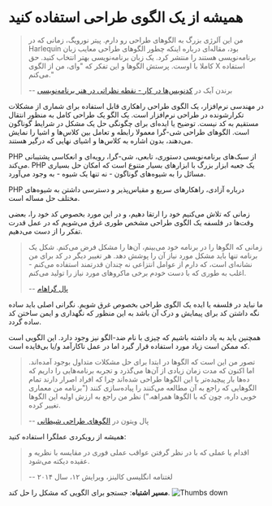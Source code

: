 # همیشه از یک الگوی طراحی استفاده کنید #

> من این آلرژی بزرگ به الگوهای طراحی رو دارم. پیتر نورویگ، زمانی که در Harlequin بود، مقاله‌ای درباره اینکه چطور الگوهای طراحی معایب زبان برنامه‌نویسی هستند را منتشر کرد. یک زبان برنامه‌نویسی بهتر انتخاب کنید. حق کاملا با اوست. پرستش الگوها و این تفکر که "وای، من از الگوی X استفاده می‌کنم."
>
> -- برندن آیک در [کدنویس‌ها در کار - نقطه نظراتی در هنر برنامه‌نویسی](http://codersatwork.com/)

در مهندسی نرم‌افزار، یک الگوی طراحی راهکاری قابل استفاده برای شماری از مشکلات تکرارشونده در طراحی نرم‌افزار است. یک الگو یک طراحی کامل به منظور انتقال مستقیم به کد نیست. توضیح یا ایده‌ای برای چگونگی حل یک مشکل در شرایط گوناگون است. الگوهای طراحی شی-گرا معمولا رابطه و تعامل بین کلاس‌ها و اشیا را نمایش می‌دهند، بدون اشاره به کلاس‌ها و اشیای نهایی که درگیر هستند.

PHP از سبک‌های برنامه‌نویسی دستوری، تابعی، شی-گرا، رویه‌ای و انعکاسی پشتیبانی می‌کند. PHP یک جعبه ابزار بزرگ با ابزارهای بسیار متنوع است که امکان حل بسیاری مسائل را به شیوه‌های گوناگون - نه تنها یک شیوه - به وجود می‌آورد.

PHP درباره آزادی، راهکارهای سریع و مقیاس‌پذیر و دسترسی داشتن به شیوه‌های مختلف حل مساله است.

زمانی که تلاش می‌کنیم خود را ارتقا دهیم، و در این مورد بخصوص کد خود را، بعضی وقت‌ها در فلسفه یک الگوی طراحی مشخص طوری غرق می‌شویم که در عمل قدرت تفکر را از دست می‌دهیم.

> زمانی که الگوها را در برنامه خود می‌بینم، آن‌ها را مشکل فرض می‌کنم. شکل یک برنامه تنها باید مشکل مورد نیاز آن را پوشش دهد. هر تغییر دیگر در کد برای من نشانه‌ای است، که دارم از عوامل انتزاعی نه چندان قدرتمند استفاده می‌کنم - اغلب به طوری که با دست خودم برخی ماکروهای مورد نیاز را تولید می‌‌کنم.
>
> -- [پال گراهام](http://c2.com/cgi/wiki?AreDesignPatternsMissingLanguageFeatures)

ما نباید در فلسفه یا ایده یک الگوی طراحی بخصوص غرق شویم. نگرانی اصلی باید ساده نگه داشتن کد برای پیمایش و درک آن باشد به این منظور که نگهداری و ایمن ساختن کد ساده گردد.

همچنین باید به یاد داشته باشیم که چیزی با نام ضد-الگو نیز وجود دارد. این الگویی است که ممکن است زیاد مورد استفاده قرار گیرد اما در عمل ناکارآمد و/یا بی‌فایده است.

> تصور من این است که الگوها در ابتدا برای حل مشکلات متداول بوجود آمده‌اند. اما اکنون که مدت زمان زیادی از آن‌ها می‌گذرد و تجربه برنامه‌هایی را داریم که ده‌ها بار پیچیده‌تر با این الگوها طراحی شده‌اند چرا که افراد اصرار دارند تمام الگوهایی که راجع به آن مطالعه می‌کنند را پیاده‌سازی کنند ("برنامه من معماری خوبی داره، چون که با الگوها همراهه.") نظر من راجع به ارزش اولیه این الگوها تغییر کرده.
>
> -- پال ویتون در [الگوهای طراحی شیطانی](http://www.javaranch.com/patterns/)

همیشه از رویکردی عملگرا استفاده کنید:

> اقدام یا عملی که با در نظر گرفتن عواقب عملی فوری در مقایسه با نظریه و عقیده دیکته می‌شود.
>
> -- لغتنامه انگلیسی کالینز، ویرایش ۱۲، سال ۲۰۱۴

**مسیر اشتباه**: جستجو برای الگویی که مشکل را حل کند. ![Thumbs down](../img/thumbs-down-rtl.png)
